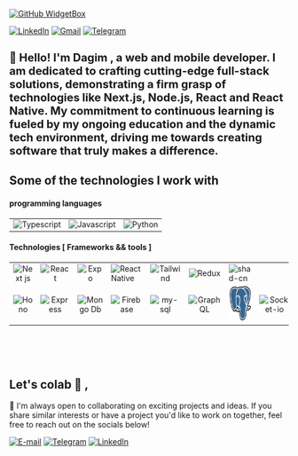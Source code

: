 
[![GitHub WidgetBox](https://github-widgetbox.vercel.app/api/profile?username=dagiStark&data=repositories,commits&theme=viridescent)](https://github.com/dagiStark)
<!-- <h3 align ="center"> <strong> Let`s Code.Build & FUN </strong> </h3>  -->
<div align="left" width="100%" height="100%">
 
[![LinkedIn](https://img.shields.io/badge/linkedin-%230077B5.svg?style=for-the-badge&logo=linkedin&logoColor=white)]([https://www.linkedin.com/in/dagi-gelaneh-978509296/])
[![Gmail](https://img.shields.io/badge/%20-Send%20Mail-black?color=14171A&labelColor=ef5350&logo=gmail&logoColor=ffffff&style=for-the-badge)](mailto:dagigelaneh26@gmail.com)
[![Telegram](https://img.shields.io/badge/Telegram-%231877F2.svg?style=for-the-badge&logo=Telegram&logoColor=white)](https://t.me/dagi_gel)
</div>



<h4 style="font-size : 20px;">👋 Hello! I'm Dagim , a web and mobile developer. I am dedicated to crafting cutting-edge full-stack solutions, demonstrating a firm grasp of technologies like Next.js, Node.js, React and React Native. My commitment to continuous learning is fueled by my ongoing education and the dynamic tech environment, driving me towards creating software that truly makes a difference.<h4>

  

  
<h2> Some of the technologies I work with </h2>

<h4> programming languages</h4>
 
 <table width="100%" height="100%">
  <tr>
      <td>
        <img alt="Typescript" height=64px src="https://cdn.worldvectorlogo.com/logos/typescript.svg">
     </td>
     <td>
      <img alt="Javascript" height=64px src="https://cdn.worldvectorlogo.com/logos/logo-javascript.svg">
     </td>
     <td align="center">
       <img alt="Python" height=64px src= "https://cdn.worldvectorlogo.com/logos/python-5.svg">
     </td>
   </tr>
</table>

<h4> Technologies [ Frameworks && tools ] </h4>

<table>
   <tr>
      <td align="center">
       <img alt="Next js" height=64px src= "https://www.datocms-assets.com/75941/1657707878-nextjs_logo.png">
      </td>
      <td align="center">
       <img alt="React" height=64px src="https://cdn.worldvectorlogo.com/logos/react-2.svg">
      </td>
      <td align="center">
       <img alt="Expo" height=64px src="https://cdn.worldvectorlogo.com/logos/expo-1.svg">
      </td> 
      <td>
        <img alt="React Native" height=64px src="https://cdn.worldvectorlogo.com/logos/react-native-1.svg">
      </td>
      <td align="center">
       <img alt="Tailwind" height=64px src="https://cdn.worldvectorlogo.com/logos/tailwindcss.svg">
      </td>
      <td align="center">
       <img alt="Redux" height=64px src= "https://cdn.worldvectorlogo.com/logos/redux.svg">
      </td>
      <td>
       <img alt="shad-cn" height=64px src="https://pbs.twimg.com/media/FxoIFVgagAE-gqB?format=png&name=4096x4096">
      </td>
   </tr>
   <tr>
      <td align="center">
       <img alt="Hono" height=64px src="https://seeklogo.com/images/H/hono-logo-85A5D1206D-seeklogo.com.png">
      </td> 
      <td align="center">
       <img alt="Express" height=64px src="https://adware-technologies.s3.amazonaws.com/uploads/technology/thumbnail/20/express-js.png">
      </td>
      <td align="center">
       <img alt="Mongo Db" height=64px src="https://cdn.worldvectorlogo.com/logos/mongodb-icon-1.svg">
      </td>
      <td align="center">
       <img alt="Firebase" height=64px src="https://cdn.worldvectorlogo.com/logos/firebase-1.svg">
      </td>   
      <td align="center">
       <img alt="my-sql" height=64px src="https://brandslogos.com/wp-content/uploads/thumbs/mysql-logo-vector-1.svg">
      </td> 
      <td align="center">
       <img alt="GraphQL" height=64px src="https://cdn.worldvectorlogo.com/logos/graphql-logo-2.svg">
      </td> 
      <td align="center">
       <img alt="Posql" height=64px src="https://github.com/devicons/devicon/blob/master/icons/postgresql/postgresql-original.svg">
      </td>  
      <td align="center">
       <img alt="Socket-io" height=64px src="https://cdn.worldvectorlogo.com/logos/socket-io.svg">
      </td> 
   </tr>
 </table>
<br>




 
 

<br>
<br>

## Let's colab 🚀 ,

🌟 I'm always open to collaborating on exciting projects and ideas. If you share similar interests or have a project you'd like to work on together, feel free to reach out on the socials below!

<p>
  <a href="mailto:dagigelaneh26@gmail.com" target="_blank"><img alt="E-mail" src="https://img.shields.io/badge/-Gmail-ea4335?style=flat-square&logo=Gmail&logoColor=white" /></a>
  <a href="t.me/dagi_gel" target="_blank"><img alt="Telegram" src="https://img.shields.io/badge/-Telegram-0088cc?style=flat-square&logo=Telegram&logoColor=white" /></a>
  <a href="https://www.linkedin.com/in/dagi-gelaneh-978509296/" target="_blank"><img alt="LinkedIn" src="https://img.shields.io/badge/-LinkedIn-007ACC?style=flat-square&logo=linkedin&logoColor=white" />
</p>


